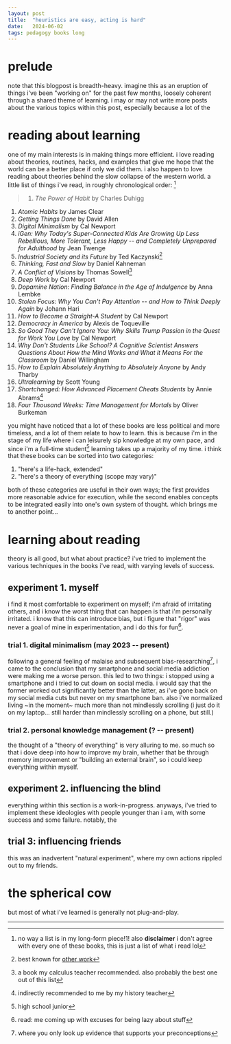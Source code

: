 ```yaml
---
layout: post
title:  "heuristics are easy, acting is hard"
date:   2024-06-02
tags: pedagogy books long
---
```


# prelude
note that this blogpost is breadth-heavy. imagine this as an eruption of things i've been "working on" for the past few months, loosely coherent through a shared theme of learning. i may or may not write more posts about the various topics within this post, especially because a lot of the 

# reading about learning
one of my main interests is in making things more efficient. i love reading about theories, routines, hacks, and examples that give me hope that the world can be a better place if only we did them. i also happen to love reading about theories behind the slow collapse of the western world. a little list of things i've read, in roughly chronological order: [^1]

> 1. *The Power of Habit* by Charles Duhigg
1. *Atomic Habits* by James Clear
1. *Getting Things Done* by David Allen
1. *Digital Minimalism* by Cal Newport
1. *iGen: Why Today's Super-Connected Kids Are Growing Up Less Rebellious, More Tolerant, Less Happy -- and Completely Unprepared for Adulthood* by Jean Twenge
1. *Industrial Society and its Future* by Ted Kaczynski[^2]
1. *Thinking, Fast and Slow* by Daniel Kahneman
1. *A Conflict of Visions* by Thomas Sowell[^3]
1. *Deep Work* by Cal Newport
1. *Dopamine Nation: Finding Balance in the Age of Indulgence* by Anna Lembke
1. *Stolen Focus: Why You Can't Pay Attention -- and How to Think Deeply Again* by Johann Hari
1. *How to Become a Straight-A Student* by Cal Newport
1. *Democracy in America* by Alexis de Toqueville
1. *So Good They Can't Ignore You: Why Skills Trump Passion in the Quest for Work You Love* by Cal Newport
1. *Why Don't Students Like School? A Cognitive Scientist Answers Questions About How the Mind Works and What it Means For the Classroom* by Daniel Willingham
1. *How to Explain Absolutely Anything to Absolutely Anyone* by Andy Tharby
1. *Ultralearning* by Scott Young
1. *Shortchanged: How Advanced Placement Cheats Students* by Annie Abrams[^4]
1. *Four Thousand Weeks: Time Management for Mortals* by Oliver Burkeman

you might have noticed that a lot of these books are less political and more timeless, and a lot of them relate to how to learn. this is because i'm in the stage of my life where i can leisurely sip knowledge at my own pace, and since i'm a full-time student[^5] learning takes up a majority of my time. i think that these books can be sorted into two categories:

1. "here's a life-hack, extended"
2. "here's a theory of everything (scope may vary)"


both of these categories are useful in their own ways; the first provides more reasonable advice for execution, while the second enables concepts to be integrated easily into one's own system of thought. which brings me to another point...

# learning about reading
theory is all good, but what about practice? i've tried to implement the various techniques in the books i've read, with varying levels of success. 

## experiment 1. myself
i find it most comfortable to experiment on myself; i'm afraid of irritating others, and i know the worst thing that can happen is that i'm personally irritated. i know that this can introduce bias, but i figure that "rigor" was never a goal of mine in experimentation, and i do this for fun[^6]. 

### trial 1. digital minimalism (may 2023 -- present)
following a general feeling of malaise and subsequent bias-researching[^7], i came to the conclusion that my smartphone and social media addiction were making me a worse person. this led to two things: i stopped using a smartphone and i tried to cut down on social media. i would say that the former worked out significantly better than the latter, as i've gone back on my social media cuts but never on my smartphone ban. also i've normalized living ~in the moment~ much more than not mindlessly scrolling (i just do it on my laptop... still harder than mindlessly scrolling on a phone, but still.)

### trial 2. personal knowledge management (? -- present)
the thought of a "theory of everything" is very alluring to me. so much so that i dove deep into how to improve my brain, whether that be through memory improvement or "building an external brain", so i could keep everything within myself. 

## experiment 2. influencing the blind

everything within this section is a work-in-progress. anyways, i've tried to implement these ideologies with people younger than i am, with some success and some failure. notably, the 

## trial 3: influencing friends

this was an inadvertent "natural experiment", where my own actions rippled out to my friends. 

# the spherical cow
but most of what i've learned is generally not plug-and-play. 

-----
[^1]: no way a list is in my long-form piece!1! also **disclaimer** i don't agree with every one of these books, this is just a list of what i read lol
[^2]: best known for [other work](https://upload.wikimedia.org/wikipedia/commons/b/bd/Theodore_John_Kaczynski_-_Boundary_functions_%281967%29.pdf)
[^3]: a book my calculus teacher recommended. also probably the best one out of this list
[^4]: indirectly recommended to me by my history teacher
[^5]: high school junior
[^6]: read: me coming up with excuses for being lazy about stuff
[^7]: where you only look up evidence that supports your preconceptions